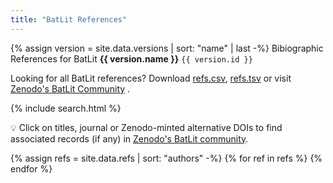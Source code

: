 ```yaml
---
title: "BatLit References"
---
```



{% assign version = site.data.versions | sort: "name" | last -%}
Bibiographic References for BatLit **{{ version.name }}** ```{{ version.id }}```

Looking for all BatLit references? Download [refs.csv](refs.csv), [refs.tsv](refs.tsv) or visit [Zenodo's BatLit Community](https://zenodo.org/communities/batlit) .

{% include search.html %}

💡 Click on titles, journal or Zenodo-minted alternative DOIs to find associated records (if any) in [Zenodo's BatLit community](https://zenodo.org/communities/batlit).

<span><b><span id="results"></span></b></span>

{% assign refs = site.data.refs | sort: "authors" -%}
{% for ref in refs %} 
 <span id="{{ ref.id }}" class="ref" style="display: none">
 {% assign authors = ref.authors | remove: ' ' | split: '|' | compact -%}
 {% if authors.size > 0 -%}
 {{ authors | join: ', ' }} ({{ ref.date }}) **[{{ ref.title | replace: '|', '\|' }}]({{ ref.title | url_encode | prepend: "https://zenodo.org/communities/batlit/records?q=%22" | append: "%22" }})** _{{ ref.journal }}_
 [{{ ref.attachmentId }}]({{ ref.attachmentId | url_encode | prepend: "https://zenodo.org/communities/batlit/records?q=%22" | append: "%22" }}) 
 {% if ref.alternativeDoi.size > 0 -%}
   . Zenodo [doi:{{ ref.alternativeDoi }}]({{ ref.alternativeDoiUrl }}) 
 {% endif -%}
 {% if ref.doi.size > 0 -%}
   . Publisher version: [doi:{{ ref.doi }}](https://doi.org/{{ ref.doi }}) 
 {% endif -%}
  {% endif -%}
 </span>
{% endfor %}
